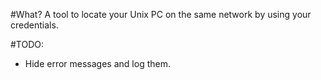 #What?
A tool to locate your Unix PC on the same network by using your credentials.

#TODO:
- Hide error messages and log them.

